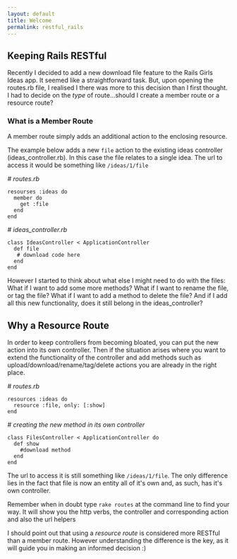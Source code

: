 ```yaml
---
layout: default
title: Welcome
permalink: restful_rails
---
```


## Keeping Rails RESTful

Recently I decided to add a new download file feature to the Rails Girls Ideas app. It seemed like a straightforward task. But, upon opening the routes.rb file, I realised I there was more to this decision than I first thought. I had to decide on the _type_ of route...should I create a member route or a resource route?

### What is a Member Route
A member route simply adds an additional action to the enclosing resource.

The example below adds a new `file` action to the existing ideas controller (ideas_controller.rb). In this case the file relates to a single idea. The url to access it would be something like `/ideas/1/file`

_# routes.rb_

    resourses :ideas do
      member do
        get :file
      end
    end

*# ideas_controller.rb*

    class IdeasController < ApplicationController
      def file
       # download code here
      end
    end

However I started to think about what else I might need to do with the files: What if I want to add some more methods? What if I want to rename the file, or tag the file? What if I want to add a method to delete the file? And if I add all this new functionality, does it still belong in the ideas_controller?

## Why a Resource Route
In order to keep controllers from becoming bloated, you can put the new action into its own controller. Then if the situation arises where you want to extend the functionality of the controller and add methods such as upload/download/rename/tag/delete actions you are already in the right place.

_# routes.rb_

    resources :ideas do
      resource :file, only: [:show]
    end

_# creating the new method in its own controller_

    class FilesController < ApplicationController do
      def show
        #download method
      end
    end

The url to access it is still something like `/ideas/1/file`. The only difference lies in the fact that file is now an entity all of it's own and, as such, has it's own controller.

Remember when in doubt type `rake routes` at the command line to find your way. It will show you the http verbs, the controller and corresponding action and also the url helpers

I should point out that using a _resource route_ is considered more RESTful than a member route. However understanding the difference is the key, as it will guide you in making an informed decision :)